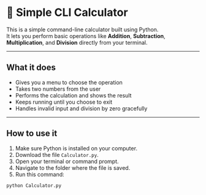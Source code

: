 # 🧮 Simple CLI Calculator

This is a simple command-line calculator built using Python.  
It lets you perform basic operations like **Addition**, **Subtraction**, **Multiplication**, and **Division** directly from your terminal.

---

## What it does

- Gives you a menu to choose the operation
- Takes two numbers from the user
- Performs the calculation and shows the result
- Keeps running until you choose to exit
- Handles invalid input and division by zero gracefully

---

##  How to use it

1. Make sure Python is installed on your computer.
2. Download the file `Calculator.py`.
3. Open your terminal or command prompt.
4. Navigate to the folder where the file is saved.
5. Run this command:

```bash
python Calculator.py
